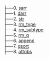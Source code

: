 
├──0. [sarr](/nvhead/Images/accept.0.png)  <br>
├──1. [darr](/nvhead/Images/accept.0.png)  <br>
├──2. [str](/nvhead/Images/accept.0.png)  <br>
├──3. [rm_type](/nvhead/Images/accept.1.png)  <br>
├──4. [rm_subtype](/nvhead/Images/accept.1.png)  <br>
├──5. [rm_q](/nvhead/Images/accept.3.png)  <br>
├──6. [append](/nvhead/Images/accept.2.png)  <br>
├──7. [qsort](/nvhead/Images/accept.2.png)  <br>
├──8. [attribs](/nvhead/Images/accept.4.png)  <br>
